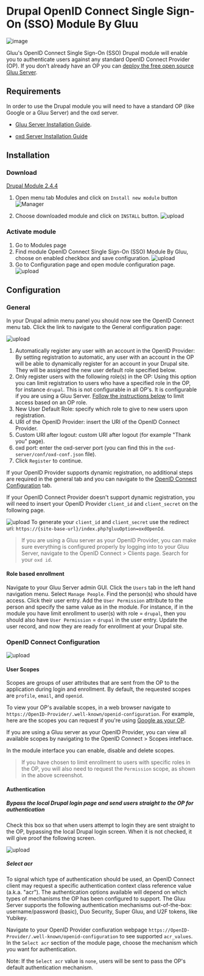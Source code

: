 # Drupal OpenID Connect Single Sign-On (SSO) Module By Gluu

![image](https://raw.githubusercontent.com/GluuFederation/drupal-oxd-module/master/drupal.png)

Gluu's OpenID Connect Single Sign-On (SSO) Drupal module will enable you to authenticate users against any standard OpenID Connect Provider (OP). If you don't already have an OP you can [deploy the free open source Gluu Server](https://gluu.org/docs/deployment).  

## Requirements
In order to use the Drupal module you will need to have a standard OP (like Google or a Gluu Server) and the oxd server.

* [Gluu Server Installation Guide](https://www.gluu.org/docs/deployment/).

* [oxd Server Installation Guide](https://oxd.gluu.org/docs/oxdserver/install/)


## Installation
 
### Download
[Drupal Module 2.4.4](https://github.com/GluuFederation/drupal-oxd-module/blob/master/gluu_sso.tar.gz?raw=true)

1. Open menu tab Modules and click on `Install new module` button
![Manager](https://raw.githubusercontent.com/GluuFederation/drupal-oxd-module/master/docu/d1.png) 

2. Choose downloaded module and click on `INSTALL` button. 
![upload](https://raw.githubusercontent.com/GluuFederation/drupal-oxd-module/master/docu/d2.png) 

### Activate module
 
1. Go to Modules page
2. Find module OpenID Connect Single Sign-On (SSO) Module By Gluu, choose on enabled checkbox and save configuration.
![upload](https://raw.githubusercontent.com/GluuFederation/drupal-oxd-module/master/docu/5.png) 
3. Go to Configuration page and open module configuration page.
![upload](https://raw.githubusercontent.com/GluuFederation/drupal-oxd-module/master/docu/6.png) 

## Configuration

### General
 
In your Drupal admin menu panel you should now see the OpenID Connect menu tab. Click the link to navigate to the General configuration  page:

![upload](https://raw.githubusercontent.com/GluuFederation/drupal-oxd-module/master/docu/1.png) 

1. Automatically register any user with an account in the OpenID Provider: By setting registration to automatic, any user with an account in the OP will be able to dynamically register for an account in your Drupal site. They will be assigned the new user default role specified below.
2. Only register users with the following role(s) in the OP: Using this option you can limit registration to users who have a specified role in the OP, for instance `drupal`. This is not configurable in all OP's. It is configurable if you are using a Gluu Server. [Follow the instructions below](#role-based-enrollment) to limit access based on an OP role. 
3. New User Default Role: specify which role to give to new users upon registration.  
4. URI of the OpenID Provider: insert the URI of the OpenID Connect Provider.
5. Custom URI after logout: custom URI after logout (for example "Thank you" page).
6. oxd port: enter the oxd-server port (you can find this in the `oxd-server/conf/oxd-conf.json` file).
7. Click `Register` to continue.

If your OpenID Provider supports dynamic registration, no additional steps are required in the general tab and you can navigate to the [OpenID Connect Configuration](#openid-connect-configuration) tab. 

If your OpenID Connect Provider doesn't support dynamic registration, you will need to insert your OpenID Provider `client_id` and `client_secret` on the following page.

![upload](https://raw.githubusercontent.com/GluuFederation/drupal-oxd-module/master/docu/2.png) 
To generate your `client_id` and `client_secret` use the redirect uri: `https://{site-base-url}/index.php?gluuOption=oxdOpenId`.

> If you are using a Gluu server as your OpenID Provider, you can make sure everything is configured properly by logging into to your Gluu Server, navigate to the OpenID Connect > Clients page. Search for your `oxd id`.

#### Role based enrollment

Navigate to your Gluu Server admin GUI. Click the `Users` tab in the left hand navigation menu. Select `Manage People`. Find the person(s) who should have access. Click their user entry. Add the `User Permission` attribute to the person and specify the same value as in the module. For instance, if in the module you have limit enrollment to user(s) with role = `drupal`, then you should also have `User Permission` = `drupal` in the user entry. Update the user record, and now they are ready for enrollment at your Drupal site. 

### OpenID Connect Configuration

![upload](https://raw.githubusercontent.com/GluuFederation/drupal-oxd-module/master/docu/3.png) 

#### User Scopes

Scopes are groups of user attributes that are sent from the OP to the application during login and enrollment. By default, the requested scopes are `profile`, `email`, and `openid`.  

To view your OP's available scopes, in a web browser navigate to `https://OpenID-Provider/.well-known/openid-configuration`. For example, here are the scopes you can request if you're using [Google as your OP](https://accounts.google.com/.well-known/openid-configuration). 

If you are using a Gluu server as your OpenID Provider, you can view all available scopes by navigating to the OpenID Connect > Scopes intefrace. 

In the module interface you can enable, disable and delete scopes. 

> If you have chosen to limit enrollment to users with specific roles in the OP, you will also need to request the `Permission` scope, as shown in the above screenshot. 

#### Authentication

##### Bypass the local Drupal login page and send users straight to the OP for authentication

Check this box so that when users attempt to login they are sent straight to the OP, bypassing the local Drupal login screen.
When it is not checked, it will give proof the following screen.   

![upload](https://raw.githubusercontent.com/GluuFederation/drupal-oxd-module/master/docu/4.png) 

##### Select acr

To signal which type of authentication should be used, an OpenID Connect client may request a specific authentication context class reference value (a.k.a. "acr"). The authentication options available will depend on which types of mechanisms the OP has been configured to support. The Gluu Server supports the following authentication mechanisms out-of-the-box: username/password (basic), Duo Security, Super Gluu, and U2F tokens, like Yubikey.  

Navigate to your OpenID Provider confiuration webpage `https://OpenID-Provider/.well-known/openid-configuration` to see supported `acr_values`. In the `Select acr` section of the module page, choose the mechanism which you want for authentication. 

Note: If the `Select acr` value is `none`, users will be sent to pass the OP's default authentication mechanism.
